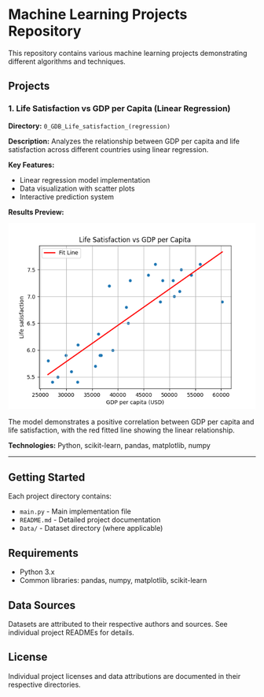 # Machine Learning Projects Repository

This repository contains various machine learning projects demonstrating different algorithms and techniques.

## Projects

### 1. Life Satisfaction vs GDP per Capita (Linear Regression)
**Directory:** `0_GDB_Life_satisfaction_(regression)`

**Description:** Analyzes the relationship between GDP per capita and life satisfaction across different countries using linear regression.

**Key Features:**
- Linear regression model implementation
- Data visualization with scatter plots
- Interactive prediction system

**Results Preview:**

![Life Satisfaction Analysis](0_GDB_Life_satisfaction_(regression)/Results.png)

The model demonstrates a positive correlation between GDP per capita and life satisfaction, with the red fitted line showing the linear relationship.

**Technologies:** Python, scikit-learn, pandas, matplotlib, numpy

---

## Getting Started

Each project directory contains:
- `main.py` - Main implementation file
- `README.md` - Detailed project documentation
- `Data/` - Dataset directory (where applicable)

## Requirements

- Python 3.x
- Common libraries: pandas, numpy, matplotlib, scikit-learn

## Data Sources

Datasets are attributed to their respective authors and sources. See individual project READMEs for details.

## License

Individual project licenses and data attributions are documented in their respective directories.